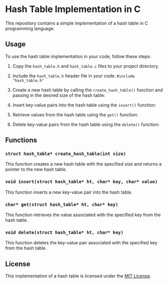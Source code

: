 # Hash Table Implementation in C

This repository contains a simple implementation of a hash table in C programming language.

## Usage

To use the hash table implementation in your code, follow these steps:

1. Copy the `hash_table.h` and `hash_table.c` files to your project directory.
2. Include the `hash_table.h` header file in your code: `#include "hash_table.h"`
3. Create a new hash table by calling the `create_hash_table()` function and passing in the desired size of the hash table:

4. Insert key-value pairs into the hash table using the `insert()` function:

5. Retrieve values from the hash table using the `get()` function:

6. Delete key-value pairs from the hash table using the `delete()` function:


## Functions

### `struct hash_table* create_hash_table(int size)`

This function creates a new hash table with the specified size and returns a pointer to the new hash table.

### `void insert(struct hash_table* ht, char* key, char* value)`

This function inserts a new key-value pair into the hash table.

### `char* get(struct hash_table* ht, char* key)`

This function retrieves the value associated with the specified key from the hash table.

### `void delete(struct hash_table* ht, char* key)`

This function deletes the key-value pair associated with the specified key from the hash table.

## License

This implementation of a hash table is licensed under the [MIT License](LICENSE).

